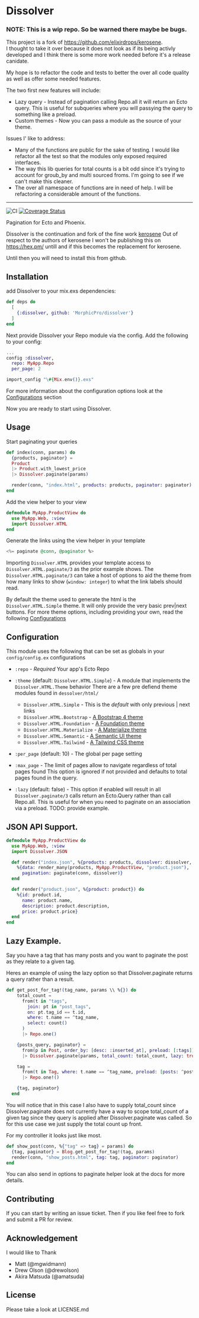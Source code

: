 # Dissolver
### NOTE: This is a wip repo. So be warned there maybe be bugs. 

This project is a fork of https://github.com/elixirdrops/kerosene.   
I thought to take it over because it does not look as if its being activly developed
and I think there is some more work needed before it's a release canidate.

My hope is to refactor the code and tests to better the over all code quality as well as offer some needed features. 

The two first new features will include:
* Lazy query - Instead of pagination calling Repo.all it will return an Ecto query. This is useful for subqueries where you will passying the query to something like a preload. 
* Custom themes - Now you can pass a module as the source of your theme. 

Issues I' like to address:
* Many of the functions are public for the sake of testing. I would like refactor all the test so that the modules only exposed required interfaces. 
* The way this lib queries for total counts is a bit odd since it's trying to account for groub_by and multi sourced froms. I'm going to see if we can't make this cleaner. 
* The over all namespace of functions are in need of help. I will be refactoring a considerable amount of the functions. 

--- 

![CI](https://github.com/MorphicPro/dissolver/workflows/CI/badge.svg) [![Coverage Status](https://coveralls.io/repos/github/MorphicPro/dissolver/badge.svg?branch=master)](https://coveralls.io/github/MorphicPro/dissolver?branch=master)

Pagination for Ecto and Phoenix.

Dissolver is the continuation and fork of the fine work [kerosene](https://github.com/elixirdrops/kerosene)
Out of respect to the authors of kerosene I won't be publishing this on https://hex.pm/
untill and if this becomes the replacement for kerosene.

Until then you will need to install this from github.

## Installation
add Dissolver to your mix.exs dependencies:
```elixir
def deps do
  [
    {:dissolver, github: 'MorphicPro/dissolver'}
  ]
end
```

Next provide Dissolver your Repo module via the config.
Add the following to your config:
```elixir
...
config :dissolver,
  repo: MyApp.Repo
  per_page: 2

import_config "\#{Mix.env()}.exs"
```
For more information about the configuration options look at the [Configurations](#module-configuration) section

Now you are ready to start using Dissolver.

## Usage
Start paginating your queries
```elixir
def index(conn, params) do
  {products, paginator} =
  Product
  |> Product.with_lowest_price
  |> Dissolver.paginate(params)

  render(conn, "index.html", products: products, paginator: paginator)
end
```

Add the view helper to your view
```elixir
defmodule MyApp.ProductView do
  use MyApp.Web, :view
  import Dissolver.HTML
end
```

Generate the links using the view helper in your template
```elixir
<%= paginate @conn, @paginator %>
```

Importing `Dissolver.HTML` provides your template access
to `Dissolver.HTML.paginate/3` as the prior example shows.
The `Dissolver.HTML.paginate/3` can take a host of options to aid
the theme from how many links to show (`window: integer`) to what the
link labels should read.

By default the theme used to generate the html is the `Dissolver.HTML.Simple` theme.
It will only provide the very basic prev|next buttons. For more theme options, including providing
your own, read the following [Configurations](#module-configuration)

## Configuration

This module uses the following that can be set as globals in your `config/config.ex` configurations
* `:repo` - _*Required*_ Your app's Ecto Repo
* `:theme` (default: `Dissolver.HTML.Simple`) - A module that implements the `Dissolver.HTML.Theme` behavior
    There are a few pre defiend theme modules found in `dessolver/html/`
    * `Dissolver.HTML.Simple` - This is the _default_ with only previous | next links
    * `Dissolver.HTML.Bootstrap` - [A Bootstrap 4 theme ](https://getbootstrap.com/)
    * `Dissolver.HTML.Foundation` - [A Foundation theme](https://get.foundation/)
    * `Dissolver.HTML.Materialize` - [A Materialize theme](https://materializecss.com/)
    * `Dissolver.HTML.Semantic` - [A Semantic UI theme](https://semantic-ui.com/)
    * `Dissolver.HTML.Tailwind` - [A Tailwind CSS theme](https://tailwindcss.com/)

* `:per_page` (default: 10) - The global per page setting
* `:max_page` - The limit of pages allow to navigate regardless of total pages found
    This option is ignored if not provided and defaults to total pages found in the query.
* `:lazy` (default: false) - This option if enabled will result in all `Dissolver.paginate/3` calls
    return an Ecto.Query rather than call Repo.all. This is useful for when you need to paginate
    on an association via a preload. TODO: provide example.
    
## JSON API Support.

```elixir
defmodule MyApp.ProductView do
  use MyApp.Web, :view
  import Dissolver.JSON

  def render("index.json", %{products: products, dissolver: dissolver, conn: conn}) do
    %{data: render_many(products, MyApp.ProductView, "product.json"),
      pagination: paginate(conn, dissolver)}
  end

  def render("product.json", %{product: product}) do
    %{id: product.id,
      name: product.name,
      description: product.description,
      price: product.price}
  end
end
```

## Lazy Example. 

Say you have a tag that has many posts and you want to paginate the post as they relate to a given tag. 

Heres an example of using the lazy option so that Dissolver.paginate returns a query rather than a result. 

```elixir
def get_post_for_tag!(tag_name, params \\ %{}) do
    total_count =
      from(t in "tags",
        join: pt in "post_tags",
        on: pt.tag_id == t.id,
        where: t.name == ^tag_name,
        select: count()
      )
      |> Repo.one()

    {posts_query, paginator} =
      from(p in Post, order_by: [desc: :inserted_at], preload: [:tags])
      |> Dissolver.paginate(params, total_count: total_count, lazy: true)

    tag =
      from(t in Tag, where: t.name == ^tag_name, preload: [posts: ^posts_query])
      |> Repo.one!()

    {tag, paginator}
  end
```

You will notice that in this case I also have to supply total_count since Dissolver.paginate does not currently have a way to scope total_count of a given tag since they query is applied after Dissolver.paginate was called. So for this use case we just supply the total count up front. 

For my controller it looks just like most.

```elixir
def show_post(conn, %{"tag" => tag} = params) do
  {tag, paginator} = Blog.get_post_for_tag!(tag, params)
  render(conn, "show_posts.html", tag: tag, paginator: paginator)
end
```


You can also send in options to paginate helper look at the docs for more details.

## Contributing
If you can start by writing an issue ticket. 
Then if you like feel free to fork and submit a PR for review. 

## Acknowledgement

I would like to Thank

* Matt (@mgwidmann)
* Drew Olson (@drewolson)
* Akira Matsuda (@amatsuda)

## License

Please take a look at LICENSE.md
